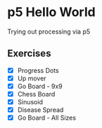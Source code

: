 # p5 Hello World

Trying out processing via p5

## Exercises

- [x] Progress Dots
- [x] Up mover
- [x] Go Board - 9x9
- [x] Chess Board
- [x] Sinusoid
- [x] Disease Spread
- [x] Go Board - All Sizes
